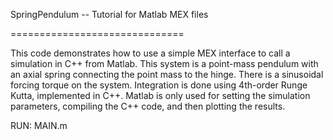 SpringPendulum  --  Tutorial for Matlab MEX files

==============================

This code demonstrates how to use a simple MEX interface to call a simulation in C++ from Matlab. This system is a point-mass pendulum with an axial spring connecting the point mass to the hinge. There is a sinusoidal forcing torque on the system. Integration is done using 4th-order Runge Kutta, implemented in C++. Matlab is only used for setting the simulation parameters, compiling the C++ code, and then plotting the results.

RUN:  MAIN.m
